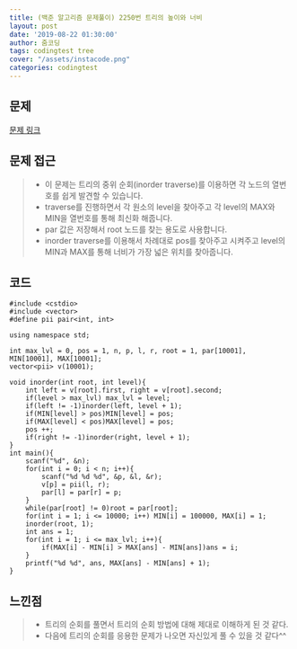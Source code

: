 ```yaml
---
title: (백준 알고리즘 문제풀이) 2250번 트리의 높이와 너비
layout: post
date: '2019-08-22 01:30:00'
author: 줌코딩
tags: codingtest tree
cover: "/assets/instacode.png"
categories: codingtest
---
```


## 문제

[문제 링크](https://www.acmicpc.net/problem/2250)

## 문제 접근

>* 이 문제는 트리의 중위 순회(inorder traverse)를 이용하면 각 노드의 열번호를 쉽게 발견할 수 있습니다.
>* traverse를 진행하면서 각 원소의 level을 찾아주고 각 level의 MAX와 MIN을 열번호를 통해 최신화 해줍니다.
>* par 값은 저장해서 root 노드를 찾는 용도로 사용합니다.
>* inorder traverse를 이용해서 차례대로 pos를 찾아주고 시켜주고 level의 MIN과 MAX를 통해 너비가 가장 넓은 위치를 찾아줍니다.

## 코드

    #include <cstdio>
    #include <vector>
    #define pii pair<int, int>

    using namespace std;

    int max_lvl = 0, pos = 1, n, p, l, r, root = 1, par[10001], MIN[10001], MAX[10001];
    vector<pii> v(10001);

    void inorder(int root, int level){
        int left = v[root].first, right = v[root].second;
        if(level > max_lvl) max_lvl = level;
        if(left != -1)inorder(left, level + 1);
        if(MIN[level] > pos)MIN[level] = pos;
        if(MAX[level] < pos)MAX[level] = pos;
        pos ++;
        if(right != -1)inorder(right, level + 1);
    }
    int main(){
        scanf("%d", &n);
        for(int i = 0; i < n; i++){
            scanf("%d %d %d", &p, &l, &r);
            v[p] = pii(l, r);
            par[l] = par[r] = p;
        }
        while(par[root] != 0)root = par[root];
        for(int i = 1; i <= 10000; i++) MIN[i] = 100000, MAX[i] = 1;
        inorder(root, 1);
        int ans = 1;
        for(int i = 1; i <= max_lvl; i++){
            if(MAX[i] - MIN[i] > MAX[ans] - MIN[ans])ans = i;
        }
        printf("%d %d", ans, MAX[ans] - MIN[ans] + 1);
    }

## 느낀점

>* 트리의 순회를 풀면서 트리의 순회 방법에 대해 제대로 이해하게 된 것 같다.
>* 다음에 트리의 순회를 응용한 문제가 나오면 자신있게 풀 수 있을 것 같다^^
